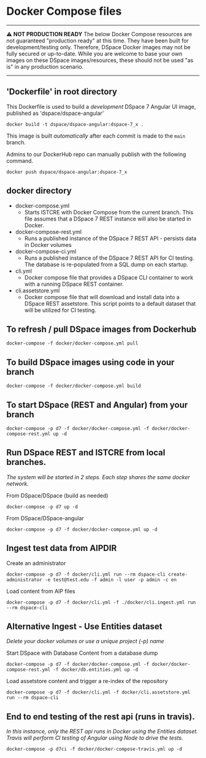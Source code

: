 # Docker Compose files

***
:warning: **NOT PRODUCTION READY**  The below Docker Compose resources are not guaranteed "production ready" at this time. They have been built for development/testing only. Therefore, DSpace Docker images may not be fully secured or up-to-date. While you are welcome to base your own images on these DSpace images/resources, these should not be used "as is" in any production scenario.
***

## 'Dockerfile' in root directory 
This Dockerfile is used to build a *development* DSpace 7 Angular UI image, published as 'dspace/dspace-angular'

```
docker build -t dspace/dspace-angular:dspace-7_x .
```

This image is built *automatically* after each commit is made to the `main` branch.

Admins to our DockerHub repo can manually publish with the following command.
```
docker push dspace/dspace-angular:dspace-7_x
```

## docker directory
- docker-compose.yml
  - Starts ISTCRE  with Docker Compose from the current branch.  This file assumes that a DSpace 7 REST instance will also be started in Docker.
- docker-compose-rest.yml
  - Runs a published instance of the DSpace 7 REST API - persists data in Docker volumes
- docker-compose-ci.yml
  - Runs a published instance of the DSpace 7 REST API for CI testing.  The database is re-populated from a SQL dump on each startup.
- cli.yml
  - Docker compose file that provides a DSpace CLI container to work with a running DSpace REST container.
- cli.assetstore.yml
  - Docker compose file that will download and install data into a DSpace REST assetstore.  This script points to a default dataset that will be utilized for CI testing.


## To refresh / pull DSpace images from Dockerhub
```
docker-compose -f docker/docker-compose.yml pull
```

## To build DSpace images using code in your branch
```
docker-compose -f docker/docker-compose.yml build
```

## To start DSpace (REST and Angular) from your branch

```
docker-compose -p d7 -f docker/docker-compose.yml -f docker/docker-compose-rest.yml up -d
```

## Run DSpace REST and ISTCRE  from local branches.
_The system will be started in 2 steps. Each step shares the same docker network._

From DSpace/DSpace (build as needed)
```
docker-compose -p d7 up -d
```

From DSpace/DSpace-angular
```
docker-compose -p d7 -f docker/docker-compose.yml up -d
```

## Ingest test data from AIPDIR

Create an administrator
```
docker-compose -p d7 -f docker/cli.yml run --rm dspace-cli create-administrator -e test@test.edu -f admin -l user -p admin -c en
```

Load content from AIP files
```
docker-compose -p d7 -f docker/cli.yml -f ./docker/cli.ingest.yml run --rm dspace-cli
```

## Alternative Ingest - Use Entities dataset
_Delete your docker volumes or use a unique project (-p) name_

Start DSpace with Database Content from a database dump
```
docker-compose -p d7 -f docker/docker-compose.yml -f docker/docker-compose-rest.yml -f docker/db.entities.yml up -d
```

Load assetstore content and trigger a re-index of the repository
```
docker-compose -p d7 -f docker/cli.yml -f docker/cli.assetstore.yml run --rm dspace-cli
```

## End to end testing of the rest api (runs in travis).
_In this instance, only the REST api runs in Docker using the Entities dataset. Travis will perform CI testing of Angular using Node to drive the tests._

```
docker-compose -p d7ci -f docker/docker-compose-travis.yml up -d
```
